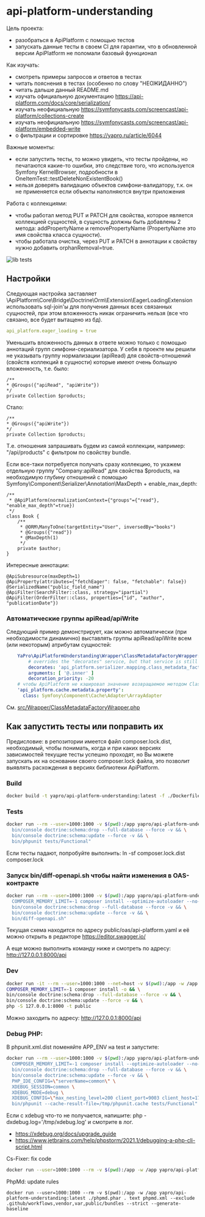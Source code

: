 # api-platform-understanding

Цель проекта:
* разобраться в ApiPlatform с помощью тестов
* запускать данные тесты в своем CI для гарантии, что в обновленной версии ApiPlatform не поломали базовый функционал

Как изучать:
* смотреть примеры запросов и ответов в тестах
* читать пояснения в тестах (особенно по слову "НЕОЖИДАННО")
* читать дальше данный README.md
* изучать официальную документацию https://api-platform.com/docs/core/serialization/
* изучать неофициальную https://symfonycasts.com/screencast/api-platform/collections-create
* изучать неофициальную https://symfonycasts.com/screencast/api-platform/embedded-write
* о фильтрации и сортировке https://yapro.ru/article/6044

Важные моменты:
* если запустить тесты, то можно увидеть, что тесты пройдены, но печатаются какие-то ошибки, это следствие того, что 
  используется Symfony KernelBrowser, подробности в OneItemTest::testDeleteNonExistentBook()
* нельзя доверять валидацию объектов симфони-валидатору, т.к. он не применяется если объекты наполняются внутри приложения

Работа с коллекциями:
* чтобы работал метод PUT и PATCH для свойства, которое является коллекцией сущностей, в сущность должны быть 
  добавлены 2 метода: addPropertyName и removePropertyName (PropertyName это имя свойства класса сущности).
* чтобы работала очистка, через PUT и PATCH в аннотации к свойству нужно добавить orphanRemoval=true.

![lib tests](https://github.com/yapro/api-platform-understanding/actions/workflows/main.yml/badge.svg)

## Настройки

Следующая настройка заставляет \ApiPlatform\Core\Bridge\Doctrine\Orm\Extension\EagerLoadingExtension использовать 
sql-join'ы для получения данных всех связанных сущностей, при этом вложенность никак ограничить нельзя (все что связано, 
все будет вытащено из бд).
```yaml
api_platform.eager_loading = true
```
Уменьшить вложенность данных в ответе можно только с помощью аннотаций групп симфони-сериализатора. У себя в проекте мы 
решили не указывать группу нормализации (apiRead) для свойств-отношений (свойств коллекций в сущности) которые имеют 
очень большую вложенность, т.е. было:
```injectablephp
/**
* @Groups({"apiRead", "apiWrite"})
*/
private Collection $products;
```
Стало:
```injectablephp
/**
* @Groups({"apiWrite"})
*/
private Collection $products;
```
Т.е. отношения запрашивать будем из самой коллекции, например: "/api/products" c фильтром по свойству bundle.

Если все-таки потребуется получать сразу коллекцию, то укажем отдельную группу "Company:apiRead" для свойства $products, 
на необходимую глубину отношений с помощью Symfony\Component\Serializer\Annotation\MaxDepth + enable_max_depth:
```injectablephp
/**
 * @ApiPlatform(normalizationContext={"groups"={"read"}, "enable_max_depth"=true})
 */
class Book {
    /**
     * @ORM\ManyToOne(targetEntity="User", inversedBy="books")
     * @Groups({"read"})
     * @MaxDepth(1)
     */
    private $author;
}
```
Интересные аннотации:
```injectablephp
@ApiSubresource(maxDepth=1)
@ApiProperty(attributes={"fetchEager": false, "fetchable": false})
@SerializedName("public_field_name")
@ApiFilter(SearchFilter::class, strategy="ipartial")
@ApiFilter(OrderFilter::class, properties={"id", "author", "publicationDate"})
```

### Автоматические группы apiRead/apiWrite

Следующий пример демонстрирует, как можно автоматически (при необходимости динамично) выставлять группы apiRead/apiWrite
всем (или некоторым) атрибутам сущностей:

```yaml
    YaPro\ApiPlatformUnderstanding\Wrapper\ClassMetadataFactoryWrapper:
        # overrides the "decorates" service, but that service is still available as ".inner"
        decorates: 'api_platform.serializer.mapping.class_metadata_factory'
        arguments: [ '@.inner' ]
        decoration_priority: -20
    # чтобы ApiPlatform не кэшировал значение возвращаемое методом ClassMetadataFactoryWrapper::getMetadataFor заменяем:
    'api_platform.cache.metadata.property':
      class: Symfony\Component\Cache\Adapter\ArrayAdapter
```
См. [src/Wrapper/ClassMetadataFactoryWrapper.php](src/Wrapper/ClassMetadataFactoryWrapper.php)

## Как запустить тесты или поправить их

Предисловие: в репозитории имеется файл composer.lock.dist, необходимый, чтобы понимать, когда и при каких версиях
зависимостей текущие тесты успешно проходят, но Вы можете запускать их на основании своего composer.lock файла, это
позволит выявлять расхождения в версиях библиотеки ApiPlatform.

### Build

```sh
docker build -t yapro/api-platform-understanding:latest -f ./Dockerfile ./
```

### Tests

```sh
docker run --rm --user=1000:1000 -v $(pwd):/app yapro/api-platform-understanding:latest bash -c "cd /app && \
  bin/console doctrine:schema:drop --full-database --force -v && \
  bin/console doctrine:schema:update --force -v && \
  bin/phpunit tests/Functional"
```
Если тесты падают, попробуйте выполнить: ln -sf composer.lock.dist composer.lock

### Запуск bin/diff-openapi.sh чтобы найти изменения в OAS-контракте

```sh
docker run --rm --user=1000:1000 -v $(pwd):/app yapro/api-platform-understanding:latest bash -c "cd /app && \
  COMPOSER_MEMORY_LIMIT=-1 composer install --optimize-autoloader --no-scripts --no-interaction && \
  bin/console doctrine:schema:drop --full-database --force -v && \
  bin/console doctrine:schema:update --force -v && \
  bin/diff-openapi.sh"
```
Текущая схема находится по адресу public/oas/api-platform.yaml и её можно открыть в редакторе https://editor.swagger.io/

А еще можно выполнить команду ниже и смотреть по адресу: http://127.0.0.1:8000/api

### Dev

```sh
docker run -it --rm --user=1000:1000 --net=host -v $(pwd):/app -w /app yapro/api-platform-understanding:latest bash
COMPOSER_MEMORY_LIMIT=-1 composer install -o && \
bin/console doctrine:schema:drop --full-database --force -v && \
bin/console doctrine:schema:update --force -v && \
php -S 127.0.0.1:8000 -t public
```
Можно заходить по адресу: http://127.0.0.1:8000/api

### Debug PHP:

В phpunit.xml.dist поменяйте APP_ENV на test и запустите:
```sh
docker run --rm --user=1000:1000 -v $(pwd):/app yapro/api-platform-understanding:latest bash -c "cd /app && \
  COMPOSER_MEMORY_LIMIT=-1 composer install --optimize-autoloader --no-scripts --no-interaction && \
  bin/console doctrine:schema:drop --full-database --force -v && \
  bin/console doctrine:schema:update --force -v && \
  PHP_IDE_CONFIG=\"serverName=common\" \
  XDEBUG_SESSION=common \
  XDEBUG_MODE=debug \
  XDEBUG_CONFIG=\"max_nesting_level=200 client_port=9003 client_host=172.16.30.130\" \
  bin/phpunit --cache-result-file=/tmp/phpunit.cache tests/Functional"
```
Если с xdebug что-то не получается, напишите: php -dxdebug.log='/tmp/xdebug.log' и смотрите в лог.

- https://xdebug.org/docs/upgrade_guide
- https://www.jetbrains.com/help/phpstorm/2021.1/debugging-a-php-cli-script.html

Cs-Fixer: fix code
```sh
docker run --user=1000:1000 --rm -v $(pwd):/app -w /app yapro/api-platform-understanding:latest ./php-cs-fixer.phar fix --config=.php-cs-fixer.dist.php -v --using-cache=no --allow-risky=yes
```

PhpMd: update rules
```shell
docker run --user=1000:1000 --rm -v $(pwd):/app -w /app yapro/api-platform-understanding:latest ./phpmd.phar . text phpmd.xml --exclude .github/workflows,vendor,var,public/bundles --strict --generate-baseline
```
